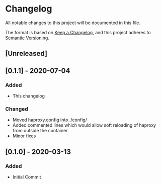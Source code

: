 # Changelog

All notable changes to this project will be documented in this file.

The format is based on [Keep a Changelog](https://keepachangelog.com/en/1.0.0/),
and this project adheres to [Semantic Versioning](https://semver.org/spec/v2.0.0.html).

## [Unreleased]
  
## [0.1.1] - 2020-07-04

### Added

- This changelog
  
### Changed

- Moved haproxy.config into ./config/
- Added commented lines which would allow soft reloading of haproxy from outside the container
- Minor fixes

## [0.1.0] - 2020-03-13

### Added

- Initial Commit

